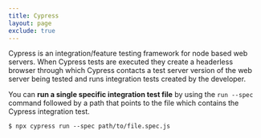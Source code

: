 ```yaml
---
title: Cypress
layout: page
exclude: true
---
```

Cypress is an integration/feature testing framework for node based web servers. When Cypress tests are executed they create a headerless browser through which Cypress contacts a test server version of the web server being tested and runs integration tests created by the developer.

You can **run a single specific integration test file** by using the `run --spec` command followed by a path that points to the file which contains the Cypress integration test.
```
$ npx cypress run --spec path/to/file.spec.js
```


<!--stackedit_data:
eyJoaXN0b3J5IjpbMTU3NzY0MzQzNiwyMTA3MjgwNTkyXX0=
-->